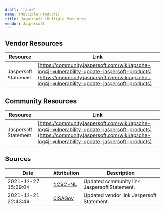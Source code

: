 ```yaml
---
draft: 'false'
name: (Multiple Products)
title: Jaspersoft (Multiple Products)
vendor: Jaspersoft
---
```


## Vendor Resources
| Resource | Link |
| --- | --- |
| Jaspersoft Statement | [https://community.jaspersoft.com/wiki/apache-log4j-vulnerability-update-jaspersoft-products](https://community.jaspersoft.com/wiki/apache-log4j-vulnerability-update-jaspersoft-products) |

## Community Resources
| Resource | Link |
| --- | --- |
| Jaspersoft Statement | [https://community.jaspersoft.com/wiki/apache-log4j-vulnerability-update-jaspersoft-products](https://community.jaspersoft.com/wiki/apache-log4j-vulnerability-update-jaspersoft-products) |


## Sources
| Date | Attribution | Description |
| --- | --- | --- |
| 2021-12-27 15:29:04 | [NCSC-NL](https://github.com/NCSC-NL/log4shell/blob/main/software/README.md) | Updated community link Jaspersoft Statement.  |
| 2021-12-21 22:43:46 | [CISAGov](https://raw.githubusercontent.com/cisagov/log4j-affected-db/develop/README.md) | Updated vendor link Jaspersoft Statement.  |
